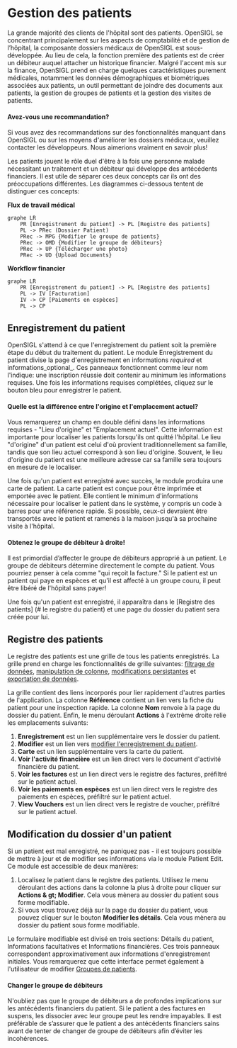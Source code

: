 # Gestion des patients

La grande majorité des clients de l'hôpital sont des patients. OpenSIGL se concentrant principalement sur les aspects de comptabilité et de gestion de l’hôpital, la composante dossiers médicaux de OpenSIGL est sous-développée. Au lieu de cela, la fonction première des patients est de créer un débiteur auquel attacher un historique financier. Malgré l'accent mis sur la finance, OpenSIGL prend en charge quelques caractéristiques purement médicales, notamment les données démographiques et biométriques associées aux patients, un outil permettant de joindre des documents aux patients, la gestion de groupes de patients et la gestion des visites de patients.

<div class = "bs-callout bs-callout-primary">
<h4> Avez-vous une recommandation? </h4>
Si vous avez des recommandations sur des fonctionnalités manquant dans OpenSIGL ou sur les moyens d'améliorer les dossiers médicaux, veuillez contacter les développeurs. Nous aimerions vraiment en savoir plus!
</div>

Les patients jouent le rôle duel d'être à la fois une personne malade nécessitant un traitement et un débiteur qui développe des antécédents financiers. Il est utile de séparer ces deux concepts car ils ont des préoccupations différentes. Les diagrammes ci-dessous tentent de distinguer ces concepts:

**Flux de travail médical**

```mermaid
graphe LR
    PR [Enregistrement du patient] -> PL [Registre des patients]
    PL -> PRec (Dossier Patient)
    PRec -> MPG {Modifier le groupe de patients}
    PRec -> OMD {Modifier le groupe de débiteurs}
    PRec -> UP {Télécharger une photo}
    PRec -> UD {Upload Documents}
```

**Workflow financier**

```mermaid
graphe LR
    PR [Enregistrement du patient] -> PL [Registre des patients]
    PL -> IV [Facturation]
    IV -> CP [Paiements en espèces]
    PL -> CP
```

## Enregistrement du patient

OpenSIGL s'attend à ce que l'enregistrement du patient soit la première étape du début du traitement du patient. Le module Enregistrement du patient divise la page d'enregistrement en informations _required_ et informations_optional_. Ces panneaux fonctionnent comme leur nom l'indique: une inscription réussie doit contenir au minimum les informations requises. Une fois les informations requises complétées, cliquez sur le bouton bleu pour enregistrer le patient.

<div class = "bs-callout bs-callout-primary">
<h4> Quelle est la différence entre l'origine et l'emplacement actuel? </h4>
Vous remarquerez un champ en double défini dans les informations requises - "Lieu d'origine" et "Emplacement actuel". Cette information est importante pour localiser les patients lorsqu'ils ont quitté l'hôpital. Le lieu "d'origine" d'un patient est celui d'où provient traditionnellement sa famille, tandis que son lieu actuel correspond à son lieu d'origine. Souvent, le lieu d'origine du patient est une meilleure adresse car sa famille sera toujours en mesure de le localiser.
</div>

Une fois qu'un patient est enregistré avec succès, le module produira une carte de patient. La carte patient est conçue pour être imprimée et emportée avec le patient. Elle contient le minimum d'informations nécessaire pour localiser le patient dans le système, y compris un code à barres pour une référence rapide. Si possible, ceux-ci devraient être transportés avec le patient et ramenés à la maison jusqu'à sa prochaine visite à l'hôpital.

<div class = "bs-callout bs-callout-warning">
<h4> Obtenez le groupe de débiteur à droite! </h4>
Il est primordial d’affecter le groupe de débiteurs approprié à un patient. Le groupe de débiteurs détermine directement le compte du patient. Vous pourriez penser à cela comme "qui reçoit la facture." Si le patient est un patient qui paye en espèces et qu'il est affecté à un groupe couru, il peut être libéré de l'hôpital sans payer!
</div>

Une fois qu'un patient est enregistré, il apparaîtra dans le [Registre des patients] (# le registre du patient) et une page du dossier du patient sera créée pour lui.

## Registre des patients

Le registre des patients est une grille de tous les patients enregistrés. La grille prend en charge les fonctionnalités de grille suivantes: [filtrage de données](/grid-features/data-filtering.md), [manipulation de colonne](/grid-features/column-sorting.md), [modifications persistantes](/grid-features/saving-changes.md) et [exportation de données](/grid-features/data-exporting.md).

La grille contient des liens incorporés pour lier rapidement d'autres parties de l'application. La colonne **Référence** contient un lien vers la fiche du patient pour une inspection rapide. La colonne **Nom** renvoie à la page du dossier du patient. Enfin, le menu déroulant **Actions** à l'extrême droite relie les emplacements suivants:

1. **Enregistrement** est un lien supplémentaire vers le dossier du patient.
2. **Modifier** est un lien vers [modifier l'enregistrement du patient](#modifying-a-patients-registration).
3. **Carte** est un lien supplémentaire vers la carte du patient.
4. **Voir l'activité financière** est un lien direct vers le document d'activité financière du patient.
5. **Voir les factures** est un lien direct vers le registre des factures, préfiltré sur le patient actuel.
6. **Voir les paiements en espèces** est un lien direct vers le registre des paiements en espèces, préfiltré sur le patient actuel.
7. **View Vouchers** est un lien direct vers le registre de voucher, préfiltré sur le patient actuel.

## <a id="modifying-a-patients-registration">Modification du dossier d'un patient</a>

Si un patient est mal enregistré, ne paniquez pas - il est toujours possible de mettre à jour et de modifier ses informations via le module Patient Edit. Ce module est accessible de deux manières:

1. Localisez le patient dans le registre des patients. Utilisez le menu déroulant des actions dans la colonne la plus à droite pour cliquer sur **Actions & gt; Modifier**. Cela vous mènera au dossier du patient sous forme modifiable.
2. Si vous vous trouvez déjà sur la page du dossier du patient, vous pouvez cliquer sur le bouton **Modifier les détails**. Cela vous mènera au dossier du patient sous forme modifiable.

Le formulaire modifiable est divisé en trois sections: Détails du patient, Informations facultatives et Informations financières. Ces trois panneaux correspondent approximativement aux informations d'enregistrement initiales. Vous remarquerez que cette interface permet également à l'utilisateur de modifier [Groupes de patients](./patient-groups.md).

<div class = "bs-callout bs-callout-danger">
<h4> Changer le groupe de débiteurs </h4>
N'oubliez pas que le groupe de débiteurs a de profondes implications sur les antécédents financiers du patient. Si le patient a des factures en suspens, les dissocier avec leur groupe peut les rendre impayables. Il est préférable de s’assurer que le patient a des antécédents financiers sains avant de tenter de changer de groupe de débiteurs afin d’éviter les incohérences.
</div>